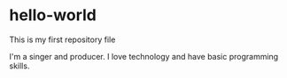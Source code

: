 # hello-world
This is my first repository file

I'm a singer and producer. I love technology and have basic programming skills. 
